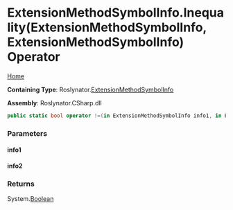 <a name="_top"></a>

# ExtensionMethodSymbolInfo\.Inequality\(ExtensionMethodSymbolInfo, ExtensionMethodSymbolInfo\) Operator

[Home](../../../README.md#_top)

**Containing Type**: Roslynator\.[ExtensionMethodSymbolInfo](../README.md#_top)

**Assembly**: Roslynator\.CSharp\.dll

```csharp
public static bool operator !=(in ExtensionMethodSymbolInfo info1, in ExtensionMethodSymbolInfo info2)
```

### Parameters

#### info1

#### info2

### Returns

System\.[Boolean](https://docs.microsoft.com/en-us/dotnet/api/system.boolean)

